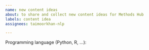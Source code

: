 ```yaml
---
name: new content ideas
about: to share and collect new content ideas for Methods Hub
labels: content idea
assignees: taimoorkhan-nlp

---
```







Programming language (Python, R, ...):
